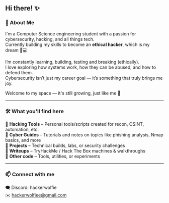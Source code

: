 ## Hi there! ✨

### 🐾 About Me

I'm a Computer Science engineering student with a passion for cybersecurity, hacking, and all things tech.  
Currently building my skills to become an **ethical hacker**, which is my dream 🌟💻 

I’m constantly learning, building, testing and breaking (ethically).  
I love exploring how systems work, how they can be abused, and how to defend them.   
Cybersecurity isn’t just my career goal — it’s something that truly brings me joy.

Welcome to my space — it's still growing, just like me 🚀

---

### 🛠️ What you'll find here

📁 **Hacking Tools** – Personal tools/scripts created for recon, OSINT, automation, etc.  
📁 **Cyber Guides** – Tutorials and notes on topics like phishing analysis, Nmap basics, and more  
📁 **Projects** – Technical builds, labs, or security challenges  
📁 **Writeups** – TryHackMe / Hack The Box machines & walkthroughs  
📁 **Other code** – Tools, utilities, or experiments

---

### 📫 Connect with me  
🗨️ Discord: hackerwolfie  
✉️ hackerwolfiee@gmail.com



